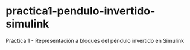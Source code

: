 # practica1-pendulo-invertido-simulink
Práctica 1 - Representación a bloques del péndulo invertido en Simulink
